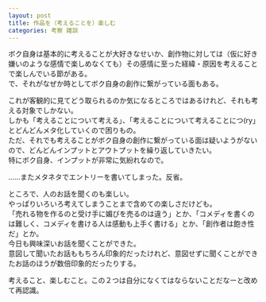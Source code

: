 ```yaml
---
layout: post
title: 作品を（考えることを）楽しむ
categories: 考察 雑談
---
```


ボク自身は基本的に考えることが大好きなせいか、創作物に対しては（仮に好き嫌いのような感情で楽しめなくても）その感情に至った経緯・原因を考えることで楽しんでいる節がある。  
で、それがなぜか時としてボク自身の創作に繋がっている面もある。  

これが客観的に見てどう取られるのか気になるところではあるけれど、それも考える対象でしかない。  
しかも「考えることについて考える」、「考えることについて考えることにつ(ry」とどんどんメタ化していくので困りもの。  
ただ、それでも考えることがボク自身の創作に繋がっている面は疑いようがないので、どんどんインプットとアウトプットを繰り返していきたい。  
特にボク自身、インプットが非常に気紛れなので。  

……またメタネタでエントリーを書いてしまった。反省。    

ところで、人のお話を聞くのも楽しい。  
やっぱりいろいろ考えてしまうことまで含めての楽しさだけども。  
「売れる物を作るのと受け手に媚びを売るのは違う」とか、「コメディを書くのは難しく、コメディを書ける人は感動も上手く書ける」とか、「創作者は飽き性だ」とか。  
今日も興味深いお話を聞くことができた。  
意図して聞いたお話ももちろん印象的だったけれど、意図せずに聞くことができたお話のほうが数倍印象的だったりする。  

考えること、楽しむこと。この２つは自分になくてはならないことだなーと改めて再認識。
